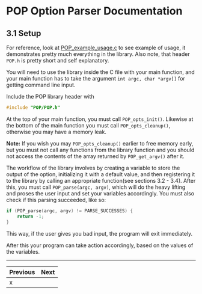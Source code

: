 # POP Option Parser Documentation

## 3.1 Setup

For reference, look at [POP_example_usage.c](../../POP_example_usage.c) to see example of usage, it demonstrates pretty much everything in the library.
Also note, that header `POP.h` is pretty short and self explanatory.

You will need to use the library inside the C file with your main function, and your main function has to take the argument `int argc, char *argv[]` for getting command line input.

Include the POP library header with
```c
#include "POP/POP.h"
```
At the top of your main function, you must call `POP_opts_init()`. Likewise at the bottom of the main function you must call `POP_opts_cleanup()`, otherwise you may have a memory leak.

**Note:** If you wish you may `POP_opts_cleanup()` earlier to free memory early, but you must not call any functions from the library function and you should not access the contents of the array returned by `POP_get_argv()` after it.

The workflow of the library involves by creating a variable to store the output of the option, initializing it with a default value, and then registering it to the library by calling an appropriate function(see sections 3.2 - 3.4). After this, you must call `POP_parse(argc, argv)`, which will do the heavy lifting and proses the user input and set your variables accordingly. You must also check if this parsing succeeded, like so:
```c
if (POP_parse(argc, argv) != PARSE_SUCCESSES) {
	return -1;
}
```
This way, if the user gives you bad input, the program will exit immediately.

After this your program can take action accordingly, based on the values of the variables.

---

Previous	          | Next
--------------------- | --------------------------------------------------
x                     |
